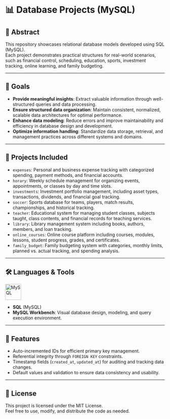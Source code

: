 # 📊 Database Projects (MySQL)

## 📌 Abstract
This repository showcases relational database models developed using SQL (MySQL).  
Each project demonstrates practical structures for real-world scenarios, such as financial control, scheduling, education, sports, investment tracking, online learning, and family budgeting.

---

## 🎯 Goals
- **Provide meaningful insights**: Extract valuable information through well-structured queries and data processing.
- **Ensure structured data organization**: Maintain consistent, normalized, scalable data architectures for optimal performance.
- **Enhance data modeling**: Reduce errors and improve maintainability and efficiency in database design and development.
- **Optimize information handling**: Standardize data storage, retrieval, and management practices across different systems and domains.

---

## 📁 Projects Included
- `expenses`: Personal and business expense tracking with categorized spending, payment methods, and financial accounts.
- `horary`: Weekly schedule management for organizing events, appointments, or classes by day and time slots.
- `investments`: Investment portfolio management, including asset types, transactions, dividends, and financial goal tracking.
- `soccer`: Sports database for teams, players, match results, championships, and historical tracking.
- `teacher`: Educational system for managing student classes, subjects taught, class contents, and financial records for teaching services.
- `library`: Library management system including books, authors, members, and loan tracking.
- `online_courses`: Online course platform including courses, modules, lessons, student progress, grades, and certificates.
- `family_budget`: Family budgeting system with categories, monthly limits, planned vs. actual tracking, and spending analysis.

---

## 🛠️ Languages & Tools
<div style="display: inline_block">
  <img align="top" alt="MySQL" height="50" width="50" src="https://cdn.jsdelivr.net/gh/devicons/devicon/icons/mysql/mysql-original.svg" />
</div>

- **SQL** (MySQL)
- **MySQL Workbench**: Visual database design, modeling, and query execution environment.

---

## 🚀 Features
- Auto-incremented IDs for efficient primary key management.
- Referential integrity through `FOREIGN KEY` constraints.
- Timestamp fields (`created_at`, `updated_at`) for auditing and tracking data changes.
- Default values and validation to ensure data consistency and usability.

---

## 📜 License
This project is licensed under the MIT License.  
Feel free to use, modify, and distribute the code as needed.
